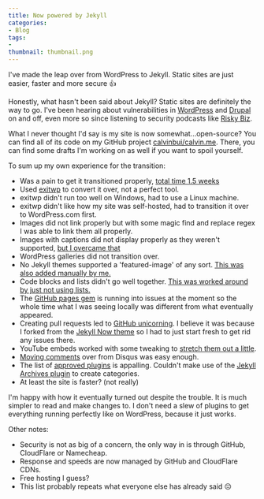 ```yaml
---
title: Now powered by Jekyll
categories:
- Blog
tags:
- 
thumbnail: thumbnail.png
---
```


I've made the leap over from WordPress to Jekyll. Static sites are just easier, faster and more secure :thumbsup:

<!-- more -->

Honestly, what hasn't been said about Jekyll? Static sites are definitely the way to go. I've been hearing about vulnerabilities in [WordPress](https://wpvulndb.com/) and [Drupal](https://www.drupal.org/security) on and off, even more so since listening to security podcasts like [Risky Biz](http://risky.biz/).

What I never thought I'd say is my site is now somewhat...open-source? You can find all of its code on my GitHub project [calvinbui/calvin.me](https://github.com/calvinbui/calvin.me). There, you can find some drafts I'm working on as well if you want to spoil yourself.

To sum up my own experience for the transition:

* Was a pain to get it transitioned properly, [total time 1.5 weeks](https://github.com/calvinbui/calvin.me/graphs/commit-activity)
* Used [exitwp](https://github.com/thomasf/exitwp) to convert it over, not a perfect tool.
* exitwp didn't run too well on Windows, had to use a Linux machine.
* exitwp didn't like how my site was self-hosted, had to transition it over to WordPress.com first.
* Images did not link properly but with some magic find and replace regex I was able to link them all properly.
* Images with captions did not display properly as they weren't supported, [but I overcame that](https://github.com/calvinbui/calvin.me/commits/master/_includes/caption.html)
* WordPress galleries did not transition over.
* No Jekyll themes supported a 'featured-image' of any sort. [This was also added manually by me.](https://github.com/calvinbui/calvin.me/commit/0d674dc8ac464c9e648d29ddbc69412f1db12651)
* Code blocks and lists didn't go well together. [This was worked around by just not using lists.](https://github.com/calvinbui/calvin.me/commit/72755d82330af82a411cf3bbd6d117d1514c5d5f)
* The [GitHub pages gem](https://github.com/github/pages-gem) is running into issues at the moment so the whole time what I was seeing locally was different from what eventually appeared.
* Creating pull requests led to [GitHub unicorning](https://github.com/503.html). I believe it was because I forked from the [Jekyll Now theme](https://github.com/barryclark/jekyll-now) so I had to just start fresh to get rid any issues there.
* YouTube embeds worked with some tweaking to [stretch them out a little](https://benmarshall.me/responsive-iframes/).
* [Moving comments](https://help.disqus.com/customer/portal/articles/466255-importing-comments-from-wordpress) over from Disqus was easy enough.
* The list of [approved plugins](https://pages.github.com/versions/) is appalling. Couldn't make use of the [Jekyll Archives plugin](https://github.com/jekyll/jekyll-archives) to create categories.
* At least the site is faster? \(not really\)

I'm happy with how it eventually turned out despite the trouble. It is much simpler to read and make changes to. I don't need a slew of plugins to get everything running perfectly like on WordPress, because it just works.

Other notes:

* Security is not as big of a concern, the only way in is through GitHub, CloudFlare or Namecheap.
* Response and speeds are now managed by GitHub and CloudFlare CDNs.
* Free hosting I guess?
* This list probably repeats what everyone else has already said :pensive:
